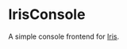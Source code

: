 IrisConsole
==============
A simple console frontend for [Iris](https://github.com/xClueless/Iris).
